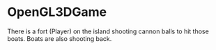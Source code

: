 # OpenGL3DGame
There is a fort (Player) on the island shooting cannon balls to hit those boats. Boats are also shooting back.
